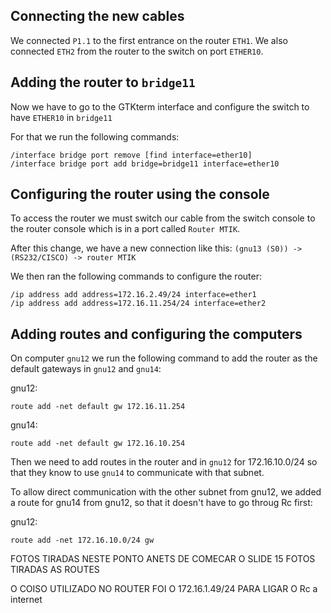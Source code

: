 ## Connecting the new cables

We connected `P1.1` to the first entrance on the router `ETH1`.
We also connected `ETH2` from the router to the switch on port `ETHER10`.

## Adding the router to `bridge11`

Now we have to go to the GTKterm interface and configure the switch to have `ETHER10` in `bridge11`

For that we run the following commands:

```
/interface bridge port remove [find interface=ether10]
/interface bridge port add bridge=bridge11 interface=ether10
```

## Configuring the router using the console

To access the router we must switch our cable from the switch console to the router console which is in a port called `Router MTIK`.

After this change, we have a new connection like this: 
`(gnu13 (S0)) -> (RS232/CISCO) -> router MTIK`

We then ran the following commands to configure the router:
```
/ip address add address=172.16.2.49/24 interface=ether1
/ip address add address=172.16.11.254/24 interface=ether2
```

## Adding routes and configuring the computers

On computer `gnu12` we run the following command to add the router as the default gateways in `gnu12` and `gnu14`:

gnu12:
```
route add -net default gw 172.16.11.254
```

gnu14:
```
route add -net default gw 172.16.10.254
```

Then we need to add routes in the router and in `gnu12` for 172.16.10.0/24 so that they know to use `gnu14` to communicate with that subnet.

To allow direct communication with the other subnet from gnu12, we added a route for gnu14 from gnu12, so that it doesn't have to go throug Rc first:

gnu12:
```
route add -net 172.16.10.0/24 gw 
```

FOTOS TIRADAS NESTE PONTO ANETS DE COMECAR O SLIDE 15
FOTOS TIRADAS AS ROUTES

O COISO UTILIZADO NO ROUTER FOI O 172.16.1.49/24 PARA LIGAR O Rc a internet